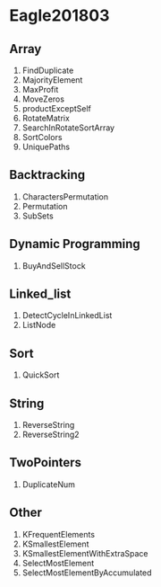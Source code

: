 # Eagle201803

## Array

1. FindDuplicate
2. MajorityElement
3. MaxProfit
4. MoveZeros
5. productExceptSelf
6. RotateMatrix
7. SearchInRotateSortArray
8. SortColors
9. UniquePaths

## Backtracking

1. CharactersPermutation
2. Permutation
3. SubSets

## Dynamic Programming

1. BuyAndSellStock

## Linked_list

1. DetectCycleInLinkedList
2. ListNode

## Sort

1. QuickSort

## String

1. ReverseString
2. ReverseString2

## TwoPointers

1. DuplicateNum

## Other

1. KFrequentElements
2. KSmallestElement
3. KSmallestElementWithExtraSpace
4. SelectMostElement
5. SelectMostElementByAccumulated
